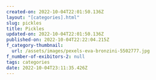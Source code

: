 ```yaml
---
created-on: 2022-10-04T22:01:50.136Z
layout: "[categories].html"
slug: pickles
title: Pickles
updated-on: 2022-10-04T22:01:50.136Z
published-on: 2022-10-04T22:22:04.215Z
f_category-thumbnail:
  url: /assets/images/pexels-eva-bronzini-5502777.jpg
f_number-of-exibitors-2: null
tags: categories
date: 2022-10-04T23:11:35.426Z
---
```

